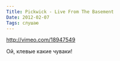 ```yaml
---
Title: Pickwick - Live From The Basement
Date: 2012-02-07
Tags: слушаю
---
```


http://vimeo.com/18947549

Ой, клевые какие чуваки!